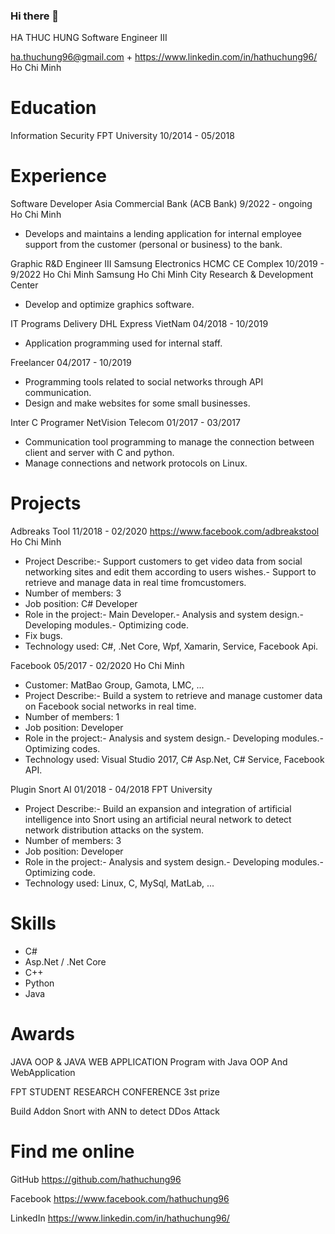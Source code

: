 ### Hi there 👋
HA THUC HUNG
Software Engineer III

ha.thuchung96@gmail.com
+
https://www.linkedin.com/in/hathuchung96/
Ho Chi Minh

Education
======
Information Security
FPT University
10/2014 - 05/2018


Experience
======
Software Developer
Asia Commercial Bank (ACB Bank)
9/2022 - ongoing
Ho Chi Minh
- Develops and maintains a lending application for internal employee support from the customer (personal or business) to the bank.

Graphic R&D Engineer III
Samsung Electronics HCMC CE Complex
10/2019 - 9/2022
Ho Chi Minh
Samsung Ho Chi Minh City Research & Development Center
 - Develop and optimize graphics software.

IT Programs Delivery
DHL Express VietNam
04/2018 - 10/2019
 - Application programming used for internal staff.

Freelancer
04/2017 - 10/2019
 - Programming tools related to social networks through API communication.
 - Design and make websites for some small businesses.

Inter C Programer
NetVision Telecom
01/2017 - 03/2017
 - Communication tool programming to manage the connection between client and server with C and python.
 - Manage connections and network protocols on Linux.


Projects
======
Adbreaks Tool
11/2018 - 02/2020
https://www.facebook.com/adbreakstool
Ho Chi Minh
 - Project Describe:- Support customers to get video data from social networking sites and edit them according to users wishes.- Support to retrieve and manage data in real time fromcustomers.
 - Number of members: 3
 - Job position: C# Developer
 - Role in the project:- Main Developer.- Analysis and system design.- Developing modules.- Optimizing code.
- Fix bugs.
 - Technology used: C#, .Net Core, Wpf, Xamarin, Service, Facebook Api.

Facebook
05/2017 - 02/2020
Ho Chi Minh
 - Customer: MatBao Group, Gamota, LMC, ...
 - Project Describe:- Build a system to retrieve and manage customer data on Facebook social networks in real time.
 - Number of members: 1
 - Job position: Developer
 - Role in the project:- Analysis and system design.- Developing modules.- Optimizing codes.
 - Technology used: Visual Studio 2017, C# Asp.Net, C# Service, Facebook API.

Plugin Snort AI
01/2018 - 04/2018
FPT University
 - Project Describe:- Build an expansion and integration of artificial intelligence into Snort using an artificial neural network to detect network distribution attacks on the system.
 - Number of members: 3
 - Job position: Developer
 - Role in the project:- Analysis and system design.- Developing modules.- Optimizing code.
 -  Technology used: Linux, C, MySql, MatLab, ...


Skills
======
 - C#
 - Asp.Net / .Net Core
 - C++
 - Python
 - Java


Awards
======
JAVA OOP & JAVA
WEB APPLICATION
Program with Java OOP And WebApplication

FPT STUDENT RESEARCH CONFERENCE 3st prize

Build Addon Snort with ANN to detect DDos Attack


Find me online
======
GitHub
https://github.com/hathuchung96

Facebook
https://www.facebook.com/hathuchung96

LinkedIn
https://www.linkedin.com/in/hathuchung96/

